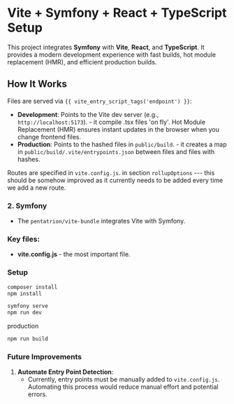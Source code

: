 # Vite + Symfony + React + TypeScript Setup

This project integrates **Symfony** with **Vite**, **React**, and **TypeScript**. It provides a modern development experience with fast builds, hot module replacement (HMR), and efficient production builds.

## How It Works
Files are served via `{{ vite_entry_script_tags('endpoint') }}`:
- **Development**: Points to the Vite dev server (e.g., `http://localhost:5173`). - it compile .tsx files 'on fly'.
Hot Module Replacement (HMR) ensures instant updates in the browser when you change frontend files.
- **Production**: Points to the hashed files in `public/build`. - it creates a map in `public/build/.vite/entrypoints.json` between files and files with hashes.

Routes are specified in `vite.config.js`. in section `rollupOptions` --- this should be somehow improved as it currently needs to be added every time we add a new route.

### 2. **Symfony**
- The `pentatrion/vite-bundle` integrates Vite with Symfony.

### Key files:
- **vite.config.js** - the most important file.

### Setup
```bash
composer install
npm install

symfony serve
npm run dev
```
production
```bash
npm run build
```

### Future Improvements

1. **Automate Entry Point Detection**:
   - Currently, entry points must be manually added to `vite.config.js`. Automating this process would reduce manual effort and potential errors.